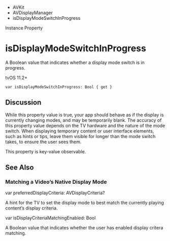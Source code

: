 

- AVKit
- AVDisplayManager
-  isDisplayModeSwitchInProgress 

Instance Property

# isDisplayModeSwitchInProgress

A Boolean value that indicates whether a display mode switch is in progress.

tvOS 11.2+

``` source
var isDisplayModeSwitchInProgress: Bool { get }
```

## Discussion

While this property value is true, your app should behave as if the display is currently changing modes, and may be temporarily blank. The accuracy of this property value depends on the TV hardware and the nature of the mode switch. When displaying temporary content or user interface elements, such as hints or tips, leave them visible for longer than the mode switch takes, to ensure the user sees them.

This property is key-value observable.

## See Also

### Matching a Video’s Native Display Mode

var preferredDisplayCriteria: AVDisplayCriteria?

A hint for the TV to set the display mode to best match the currently playing content’s display criteria.

var isDisplayCriteriaMatchingEnabled: Bool

A Boolean value that indicates whether the user has enabled display critera matching.

